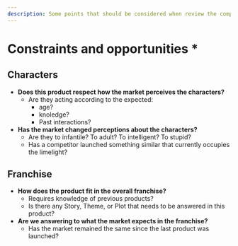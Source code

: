 ```yaml
---
description: Some points that should be considered when review the company activities.
---
```


# Constraints and opportunities \*

## Characters

* **Does this product respect how the market perceives the characters?**
  * Are they acting according to the expected:
    * age?
    * knoledge?
    * Past interactions?
* **Has the market changed perceptions about the characters?**
  * Are they to infantile? To adult? To intelligent? To stupid?
  * Has a competitor launched something similar that currently occupies the limelight?

## Franchise

* **How does the product fit in the overall franchise?**
  * Requires knowledge of previous products?
  * Is there any Story, Theme, or Plot that needs to be answered in this product?
* **Are we answering to what the market expects in the franchise?**
  * Has the market  remained the same since the last product was launched?

